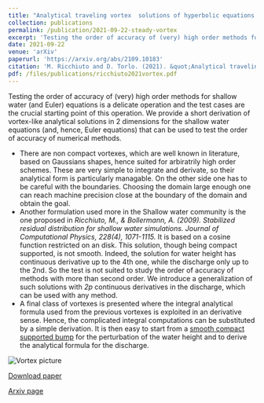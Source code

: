 ```yaml
---
title: "Analytical traveling vortex  solutions of hyperbolic equations for validating very high order schemes"
collection: publications
permalink: /publication/2021-09-22-steady-vortex
excerpt: 'Testing the order of accuracy of (very) high order methods for shallow water (and Euler) equations is a delicate operation and the test cases are the crucial starting point of this operation. We provide a short derivation of vortex-like analytical solutions in 2 dimensions for the shallow water equations (and, hence, Euler equations) that can be used to test the order of accuracy of numerical methods. These solutions have different smoothness in their derivatives (up to arbitrary derivatives) and can be used accordingly to the order of accuracy of the scheme to test. [Download paper](/files/publications/ricchiuto2021vortex.pdf)'
date: 2021-09-22
venue: 'arXiv'
paperurl: 'https://arxiv.org/abs/2109.10183'
citation: 'M. Ricchiuto and D. Torlo. (2021). &quot;Analytical traveling vortex  solutions of hyperbolic equations for validating very high order schemes. &quot; <i>arXiv preprint</i>, https://arxiv.org/abs/2109.10183.'
pdf: /files/publications/ricchiuto2021vortex.pdf
---
```

Testing the order of accuracy of (very) high order methods for shallow water (and Euler) equations is a delicate operation and the test cases are the crucial starting point of this operation. We provide a short derivation of vortex-like analytical solutions in 2 dimensions for the shallow water equations (and, hence, Euler equations) that can be used to test the order of accuracy of numerical methods. 

 * There are non compact vortexes, which are well known in literature, based on Gaussians shapes, hence suited for arbiratrily high order schemes. These are very simple to integrate and derivate, so their analytical form is particularly managable. On the other side one has to be careful with the boundaries. Choosing the domain large enough one can reach machine precision close at the boundary of the domain and obtain the goal.
 * Another formulation used more in the Shallow water community is the one proposed in *Ricchiuto, M., & Bollermann, A. (2009). Stabilized residual distribution for shallow water simulations. Journal of Computational Physics, 228(4), 1071-1115.* It is based on a cosine function restricted on an disk. This solution, though being compact supported, is not smooth. Indeed, the solution for water height has continuous derivative up to the 4th one, while the discharge only up to the 2nd. So the test is not suited to study the order of accuracy of methods with more than second order. We introduce a generalization of such solutions with *2p* continuous derivatives in the discharge, which can be used with any method.
 * A final class of vortexes is presented where the integral analytical formula used from the previous vortexes is exploited in an derivative sense. Hence, the complicated integral computations can be substituted by a simple derivation. It is then easy to start from a [smooth compact supported bump](https://en.wikipedia.org/wiki/Bump_function) for the perturbation of the water height and to derive the analytical formula for the discharge.

![Vortex picture](/images/reasearch/vortex.png)

[Download paper](/files/publications/ricchiuto2021vortex.pdf)

[Arxiv page](https://arxiv.org/abs/2109.10183)
